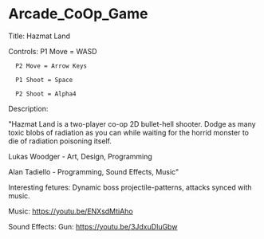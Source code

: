 # Arcade_CoOp_Game

Title: Hazmat Land

Controls: P1 Move = WASD
	  
	  P2 Move = Arrow Keys
	  
	  P1 Shoot = Space
	  
	  P2 Shoot = Alpha4

Description:

"Hazmat Land is a two-player co-op 2D bullet-hell shooter. Dodge as many toxic blobs of radiation as you can while waiting for the horrid monster to die of radiation poisoning itself.


Lukas Woodger - Art, Design, Programming

Alan Tadiello - Programming, Sound Effects, Music"


Interesting fetures: Dynamic boss projectile-patterns, attacks synced with music. 

Music: https://youtu.be/ENXsdMtiAho

Sound Effects: Gun: https://youtu.be/3JdxuDIuGbw
	       
	   
